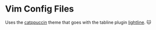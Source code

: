 # Vim Config Files

Uses the [catppuccin](https://github.com/catppuccin/vim) theme that goes with the
tabline plugin [lightline](https://github.com/itchyny/lightline.vim). :cat:

